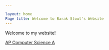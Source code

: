 ```yaml
---

layout: home
Page title: Welcome to Barak Stout's Website
---
```


Welcome to my website!

[AP Computer Science A](/Teaching/APCompSciA/)
